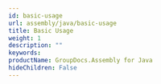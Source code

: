 ```yaml
---
id: basic-usage
url: assembly/java/basic-usage
title: Basic Usage
weight: 1
description: ""
keywords: 
productName: GroupDocs.Assembly for Java
hideChildren: False
---
```

